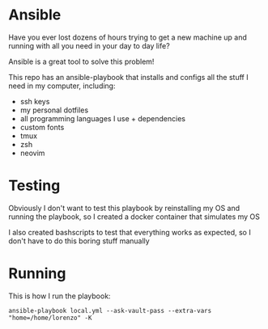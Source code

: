 # Ansible

Have you ever lost dozens of hours trying to get a new machine up and running with all you need in your day to day life?

Ansible is a great tool to solve this problem!

This repo has an ansible-playbook that installs and configs all the stuff I need in my computer, including:
* ssh keys
* my personal dotfiles
* all programming languages I use + dependencies
* custom fonts
* tmux
* zsh
* neovim

# Testing

Obviously I don't want to test this playbook by reinstalling my OS and running the playbook, so I created a docker container that simulates my OS

I also created bashscripts to test that everything works as expected, so I don't have to do this boring stuff manually

# Running

This is how I run the playbook:

`ansible-playbook local.yml --ask-vault-pass --extra-vars "home=/home/lorenzo" -K`
